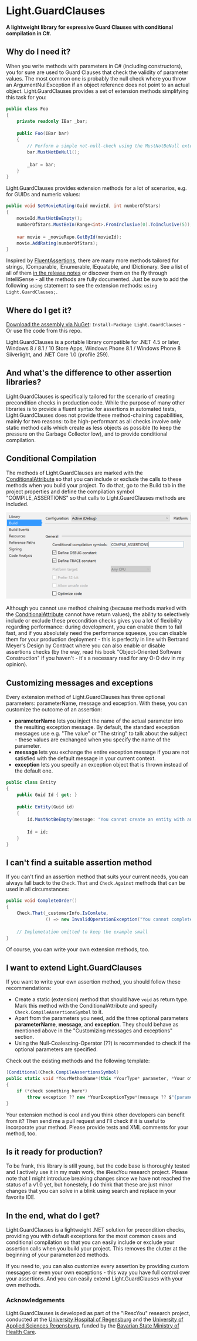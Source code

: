 # Light.GuardClauses
**A lightweight library for expressive Guard Clauses with conditional compilation in C#.**  

## Why do I need it?

When you write methods with parameters in C# (including constructors), you for sure are used to Guard Clauses that check the validity of parameter values. The most common one is probably the null check where you throw an ArgumentNullException if an object reference does not point to an actual object. Light.GuardClauses provides a set of extension methods simplifying this task for you:

```csharp
public class Foo
{
    private readonly IBar _bar;
    
    public Foo(IBar bar)
    {
        // Perform a simple not-null-check using the MustNotBeNull extension method
        bar.MustNotBeNull();
        
        _bar = bar;
    }
}
```

Light.GuardClauses provides extension methods for a lot of scenarios, e.g. for GUIDs and numeric values:

```csharp
public void SetMovieRating(Guid movieId, int numberOfStars)
{
    movieId.MustNotBeEmpty();
    numberOfStars.MustBeIn(Range<int>.FromInclusive(0).ToInclusive(5));
    
    var movie = _movieRepo.GetById(movieId);
    movie.AddRating(numberOfStars);
}
```

Inspired by [FluentAssertions](https://github.com/dennisdoomen/FluentAssertions), there are many more methods tailored for strings, IComparable<T>, IEnumerable<T>, IEquatable<T>, and IDictionary<T>. See a list of all of them [in the release notes](https://github.com/feO2x/Light.GuardClauses/releases) or discover them on the fly through IntelliSense - all the methods are fully documented. Just be sure to add the following `using` statement to see the extension methods: `using Light.GuardClauses;`.

## Where do I get it?

[Download the assembly via NuGet](https://www.nuget.org/packages/Light.GuardClauses/): `Install-Package Light.GuardClauses` - Or use the code from this repo.

Light.GuardClauses is a portable library compatible for .NET 4.5 or later, Windows 8 / 8.1 / 10 Store Apps, Windows Phone 8.1 / Windows Phone 8 Silverlight, and .NET Core 1.0 (profile 259).

## And what's the difference to other assertion libraries?

Light.GuardClauses is specifically tailored for the scenario of creating precondition checks in production code. While the purpose of many other libraries is to provide a fluent syntax for assertions in automated tests, Light.GuardClauses does not provide these method-chaining capabilities, mainly for two reasons: to be high-performant as all checks involve only static method calls which create as less objects as possible (to keep the pressure on the Garbage Collector low), and to provide conditional compilation.

## Conditional Compilation

The methods of Light.GuardClauses are marked with the [ConditionalAttribute](https://msdn.microsoft.com/en-us/library/system.diagnostics.conditionalattribute(v=vs.110).aspx) so that you can include or exclude the calls to these methods when you build your project. To do that, go to the Build tab in the project properties and define the compilation symbol "COMPILE_ASSERTIONS" so that calls to Light.GuardClauses methods are included.

![Activating assertion compilation](/Images/compile_assertions.png)

Although you cannot use method chaining (because methods marked with the [ConditionalAttribute](https://msdn.microsoft.com/en-us/library/system.diagnostics.conditionalattribute(v=vs.110).aspx) cannot have return values), the ability to selectively include or exclude these precondition checks gives you a lot of flexibility regarding performance: during development, you can enable them to fail fast, and if you absolutely need the performance squeeze, you can disable them for your production deployment - this is perfectly in line with Bertrand Meyer's Design by Contract where you can also enable or disable assertions checks (by the way, read his book "Object-Oriented Software Construction" if you haven't - it's a necessary read for any O-O dev in my opinion).

## Customizing messages and exceptions

Every extension method of Light.GuardClauses has three optional parameters: parameterName, message and exception. With these, you can customize the outcome of an assertion:

* **parameterName** lets you inject the name of the actual parameter into the resulting exception message. By default, the standard exception messages use e.g. "The value" or "The string" to talk about the subject - these values are exchanged when you specify the name of the parameter.
* **message** lets you exchange the entire exception message if you are not satisfied with the default message in your current context.
* **exception** lets you specify an exception object that is thrown instead of the default one.

```csharp
public class Entity
{
    public Guid Id { get; }
    
    public Entity(Guid id)
    {
        id.MustNotBeEmpty(message: "You cannot create an entity with an empty GUID.");
        
        Id = id;
    }
}
```

## I can't find a suitable assertion method

If you can't find an assertion method that suits your current needs, you can always fall back to the `Check.That` and `Check.Against` methods that can be used in all circumstances:

```csharp
public void CompleteOrder()
{
    Check.That(_customerInfo.IsComlete,
               () => new InvalidOperationException("You cannot complete the order because some customer information is missing.");
               
    // Implemetation omitted to keep the example small
}
```
Of course, you can write your own extension methods, too.

## I want to extend Light.GuardClauses

If you want to write your own assertion method, you should follow these recommendations:
* Create a static (extension) method that should have `void` as return type. Mark this method with the ConditionalAttribute and specify `Check.CompileAssertionsSymbol` to it.
* Apart from the parameters you need, add the three optional parameters **parameterName**, **message**, and **exception**. They should behave as mentioned above in the "Customizing messages and exceptions" section.
* Using the Null-Coalescing-Operator (??) is recommended to check if the optional parameters are specified.

Check out the existing methods and the following template:

```csharp
[Conditional(Check.CompileAssertionsSymbol)
public static void *YourMethodName*(this *YourType* parameter, *Your other necessary parameters*, string parameterName = null, string message = null, Exception exception = null)
{
    if (*check something here*)
        throw exception ?? new *YourExceptionType*(message ?? $"{parameterName ?? "The value"} must not be ...");
}
```

Your extension method is cool and you think other developers can benefit from it? Then send me a pull request and I'll check if it is useful to incorporate your method. Please provide tests and XML comments for your method, too.

## Is it ready for production?

To be frank, this library is still young, but the code base is thoroughly tested and I actively use it in my main work, the iRescYou research project. Please note that I might introduce breaking changes since we have not reached the status of a v1.0 yet, but honestely, I do think that these are just minor changes that you can solve in a blink using search and replace in your favorite IDE.

## In the end, what do I get?

Light.GuardClauses is a lightweight .NET solution for precondition checks, providing you with default exceptions for the most common cases and conditional compilation so that you can easily include or exclude your assertion calls when you build your project. This removes the clutter at the beginning of your parameterized methods.

If you need to, you can also customize every assertion by providing custom messages or even your own exceptions - this way you have full control over your assertions. And you can easily extend Light.GuardClauses with your own methods.

### Acknowledgements

Light.GuardClauses is developed as part of the "iRescYou" research project, conducted at the [University Hospital of Regensburg](http://www.uniklinikum-regensburg.de/e/index.php) and the [University of Applied Sciences Regensburg](https://www.oth-regensburg.de/en.html), funded by the [Bavarian State Ministry of Health Care](http://www.stmgp.bayern.de/).
